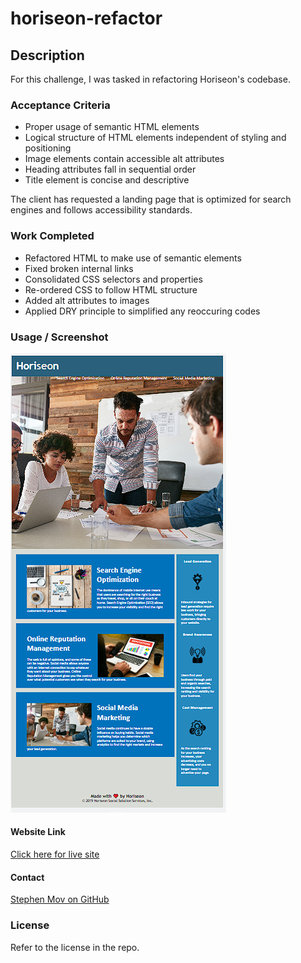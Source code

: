 # horiseon-refactor

## Description

For this challenge, I was tasked in refactoring Horiseon's codebase.

### Acceptance Criteria

* Proper usage of semantic HTML elements
* Logical structure of HTML elements independent of styling and positioning
* Image elements contain accessible alt attributes
* Heading attributes fall in sequential order
* Title element is concise and descriptive

The client has requested a landing page that is optimized for search engines and follows accessibility standards.

### Work Completed

* Refactored HTML to make use of semantic elements
* Fixed broken internal links
* Consolidated CSS selectors and properties
* Re-ordered CSS to follow HTML structure
* Added alt attributes to images
* Applied DRY principle to simplified any reoccuring codes

### Usage / Screenshot

![screenshot](./assests/image/horiseon-refactor-screenshot.png)

#### Website Link
[Click here for live site](https://slmov215.github.io/horiseon-refactor/)

#### Contact
[Stephen Mov on GitHub](https://github.com/slmov215/horiseon-refactor)

### License

Refer to the license in the repo.